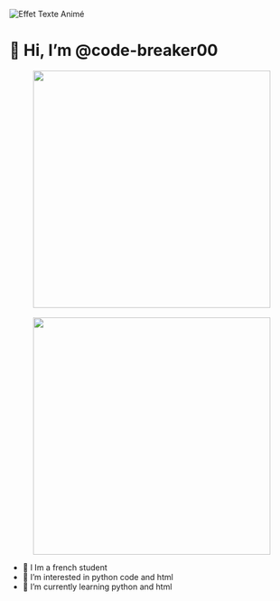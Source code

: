 ![Effet Texte Animé](https://media2.giphy.com/media/v1.Y2lkPTc5MGI3NjExbzRkcGV0ZjczcmxoZ2tmcDFiMDRycDZnbW5idjZ0azE1dHA2emsxaCZlcD12MV9pbnRlcm5hbF9naWZfYnlfaWQmY3Q9Zw/k01veqNb8c7CyT9P6x/giphy.gif)

# 👋 Hi, I’m @code-breaker00


<div style="text-align: center;">
  <a href="https://github.com/code-breaker00" target="_blank">
    <img src="https://github-readme-stats.vercel.app/api?username=code-breaker00&show_icons=true&theme=gotham&count_private=true&include_all_commits=true" width="420">
    <br><br>
    <img src="https://github-readme-stats.vercel.app/api/top-langs/?username=code-breaker00&layout=compact&theme=gotham" width="420">
  </a>
</div>



  
- 📜 I Im a french student 
- 👀 I’m interested in python code and html
- 🌱 I’m currently learning python and html

